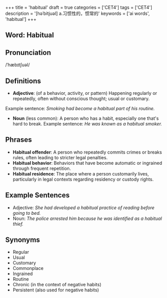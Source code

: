 +++
title = 'habitual'
draft = true
categories = ['CET4']
tags = ['CET4']
description = '[həˈbitjuəl] a.习惯性的，惯常的'
keywords = ['ai words', 'habitual']
+++

## Word: Habitual

## Pronunciation
/ˈhæbɪtʃuəl/

## Definitions
- **Adjective**: (of a behavior, activity, or pattern) Happening regularly or repeatedly, often without conscious thought; usual or customary. 

Example sentence: _Smoking had become a habitual part of his routine._
- **Noun** (less common): A person who has a habit, especially one that's hard to break.
Example sentence: _He was known as a habitual smoker._

## Phrases
- **Habitual offender**: A person who repeatedly commits crimes or breaks rules, often leading to stricter legal penalties.
- **Habitual behavior**: Behaviors that have become automatic or ingrained through frequent repetition.
- **Habitual residence**: The place where a person customarily lives, particularly in legal contexts regarding residency or custody rights.

## Example Sentences
- Adjective: _She had developed a habitual practice of reading before going to bed._
- Noun: _The police arrested him because he was identified as a habitual thief._

## Synonyms
- Regular
- Usual
- Customary
- Commonplace
- Ingrained
- Routine
- Chronic (in the context of negative habits)
- Persistent (also used for negative habits)
